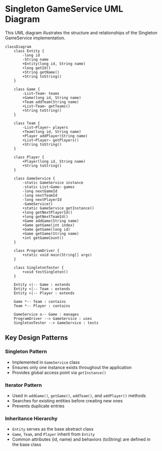# Singleton GameService UML Diagram

This UML diagram illustrates the structure and relationships of the Singleton GameService implementation.

```mermaid
classDiagram
    class Entity {
        -long id
        -String name
        +Entity(long id, String name)
        +long getId()
        +String getName()
        +String toString()
    }
    
    class Game {
        -List~Team~ teams
        +Game(long id, String name)
        +Team addTeam(String name)
        +List~Team~ getTeams()
        +String toString()
    }
    
    class Team {
        -List~Player~ players
        +Team(long id, String name)
        +Player addPlayer(String name)
        +List~Player~ getPlayers()
        +String toString()
    }
    
    class Player {
        +Player(long id, String name)
        +String toString()
    }
    
    class GameService {
        -static GameService instance
        -static List~Game~ games
        -long nextGameId
        -long nextTeamId
        -long nextPlayerId
        -GameService()
        +static GameService getInstance()
        +long getNextPlayerId()
        +long getNextTeamId()
        +Game addGame(String name)
        +Game getGame(int index)
        +Game getGame(long id)
        +Game getGame(String name)
        +int getGameCount()
    }
    
    class ProgramDriver {
        +static void main(String[] args)
    }
    
    class SingletonTester {
        +void testSingleton()
    }
    
    Entity <|-- Game : extends
    Entity <|-- Team : extends
    Entity <|-- Player : extends
    
    Game *-- Team : contains
    Team *-- Player : contains
    
    GameService o-- Game : manages
    ProgramDriver --> GameService : uses
    SingletonTester --> GameService : tests
```

## Key Design Patterns

### Singleton Pattern
- Implemented in `GameService` class
- Ensures only one instance exists throughout the application
- Provides global access point via `getInstance()`

### Iterator Pattern
- Used in `addGame()`, `getGame()`, `addTeam()`, and `addPlayer()` methods
- Searches for existing entities before creating new ones
- Prevents duplicate entries

### Inheritance Hierarchy
- `Entity` serves as the base abstract class
- `Game`, `Team`, and `Player` inherit from `Entity`
- Common attributes (id, name) and behaviors (toString) are defined in the base class 